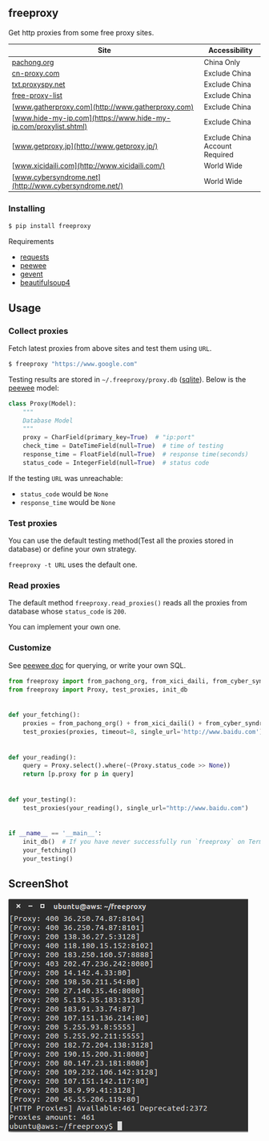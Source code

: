 ## freeproxy

Get http proxies from some free proxy sites.

| Site | Accessibility |
|--------|--------|
| [pachong.org](http://pachong.org/) |China Only |
| [cn-proxy.com](http://cn-proxy.com/)| Exclude China |
| [txt.proxyspy.net](http://txt.proxyspy.net/proxy.txt)| Exclude China |
| [free-proxy-list](http://free-proxy-list.net/)| Exclude China |
| [www.gatherproxy.com](http://www.gatherproxy.com)| Exclude China |
| [www.hide-my-ip.com](https://www.hide-my-ip.com/proxylist.shtml)| Exclude China |
| [www.getproxy.jp](http://www.getproxy.jp/)| Exclude China<br>Account Required |
| [www.xicidaili.com](http://www.xicidaili.com/)| World Wide |
| [www.cybersyndrome.net](http://www.cybersyndrome.net/)| World Wide |

### Installing

```python
$ pip install freeproxy
```
Requirements

- [requests](http://docs.python-requests.org/)
- [peewee](http://docs.peewee-orm.com/en/latest/index.html)
- [gevent](http://www.gevent.org/index.html)
- [beautifulsoup4](https://www.crummy.com/software/BeautifulSoup/bs4/doc/)

## Usage

### Collect proxies

Fetch latest proxies from above sites and test them using `URL`.

```python
$ freeproxy "https://www.google.com"
```

Testing results are stored in `~/.freeproxy/proxy.db` ([sqlite](https://www.sqlite.org/)). Below is the [peewee](http://docs.peewee-orm.com/en/latest/peewee/models.html) model:

```python
class Proxy(Model):
    """
    Database Model
    """
    proxy = CharField(primary_key=True)  # "ip:port"
    check_time = DateTimeField(null=True)  # time of testing
    response_time = FloatField(null=True)  # response time(seconds)
    status_code = IntegerField(null=True)  # status code
```

If the testing `URL` was unreachable:

- `status_code` would be `None`
- `response_time` would be `None`

### Test proxies

You can use the default testing method(Test all the proxies stored in database) or define your own strategy.

`freeproxy -t URL` uses the default one.

### Read proxies

The default method `freeproxy.read_proxies()` reads all the proxies from database whose `status_code` is `200`.

You can implement your own one.

### Customize

See [peewee doc](http://docs.peewee-orm.com/en/latest/peewee/querying.html) for querying, or write your own SQL.

```Python
from freeproxy import from_pachong_org, from_xici_daili, from_cyber_syndrome
from freeproxy import Proxy, test_proxies, init_db


def your_fetching():
    proxies = from_pachong_org() + from_xici_daili() + from_cyber_syndrome()
    test_proxies(proxies, timeout=8, single_url='http://www.baidu.com')


def your_reading():
    query = Proxy.select().where(~(Proxy.status_code >> None))
    return [p.proxy for p in query]


def your_testing():
    test_proxies(your_reading(), single_url="http://www.baidu.com")


if __name__ == '__main__':
    init_db()  # If you have never successfully run `freeproxy` on Terminal
    your_fetching()
    your_testing()

```

## ScreenShot

![screenshot.png](screenshot.png)
